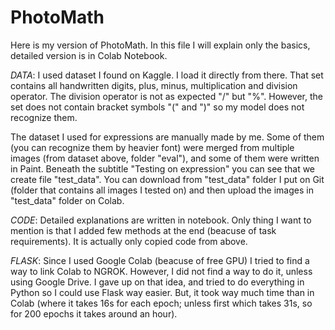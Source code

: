 # PhotoMath

Here is my version of PhotoMath. In this file I will explain only the basics, detailed version is in Colab Notebook.

*DATA*:
I used dataset I found on Kaggle. I load it directly from there. That set contains all handwritten digits, plus, minus, multiplication and division operator. The division operator is not as expected "/" but "%". However, the set does not contain bracket symbols "(" and ")" so my model does not recognize them. 

The dataset I used for expressions are manually made by me. Some of them (you can recognize them by heavier font) were merged from multiple images (from dataset above, folder "eval"), and some of them were written in Paint. Beneath the subtitle "Testing on expression" you can see that we create file "test_data". You can download from "test_data" folder I put on Git (folder that contains all images I tested on) and then upload the images in "test_data" folder on Colab. 

*CODE*:
Detailed explanations are written in notebook. Only thing I want to mention is that I added few methods at the end (beacuse of task requirements). It is actually only copied code from above.

*FLASK*:
Since I used Google Colab (beacuse of free GPU) I tried to find a way to link Colab to NGROK. However, I did not find a way to do it, unless using Google Drive. I gave up on that idea, and tried to do everything in Python so I could use Flask way easier. But, it took way much time than in Colab (where it takes 16s for each epoch; unless first which takes 31s, so for 200 epochs it takes around an hour).

